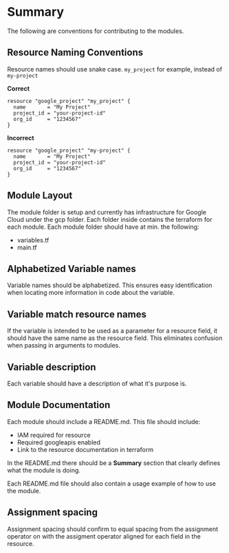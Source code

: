 # Summary
The following are conventions for contributing to the modules.

## Resource Naming Conventions

Resource names should use snake case. `my_project` for example, instead of `my-project`

**Correct**
```
resource "google_project" "my_project" {
  name       = "My Project"
  project_id = "your-project-id"
  org_id     = "1234567"
}
```

**Incorrect**
```
resource "google_project" "my-project" {
  name       = "My Project"
  project_id = "your-project-id"
  org_id     = "1234567"
}
```

## Module Layout
The module folder is setup and currently has infrastructure for Google Cloud under the gcp folder. Each folder inside contains the terraform for each module. Each module folder should have at min. the following:
- variables.tf
- main.tf

## Alphabetized Variable names
Variable names should be alphabetized. This ensures easy identification when locating more information in code about the variable.

## Variable match resource names
If the variable is intended to be used as a parameter for a resource field, it should have the same name as the resource field. This eliminates confusion when passing in arguments to modules.

## Variable description
Each variable should have a description of what it's purpose is.

## Module Documentation
Each module should include a README.md. This file should include:
- IAM required for resource
- Required googleapis enabled
- Link to the resource documentation in terraform

In the README.md there should be a **Summary** section that clearly defines what the module is doing.

Each README.md file should also contain a usage example of how to use the module.

## Assignment spacing
Assignment spacing should confirm to equal spacing from the assignment operator on with the assigment operator aligned for each field in the resource.


